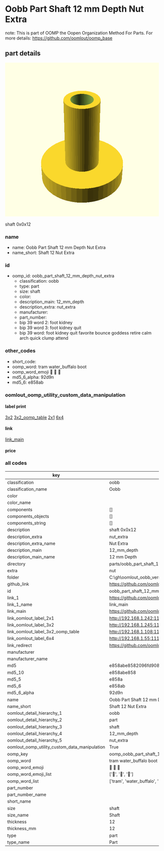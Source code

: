 # Oobb Part Shaft 12 mm Depth Nut Extra  

note: This is part of OOMP the Oopen Organization Method For Parts. For more details: https://github.com/oomlout/oomp_base

##  part details
  

[![](3dpr.png)](3dpr.png)

shaft 0x0x12



### name
* name: Oobb Part Shaft 12 mm Depth Nut Extra
* name_short: Shaft 12 Nut Extra
### id
* oomp_id: oobb_part_shaft_12_mm_depth_nut_extra
  * classification: oobb
  * type: part
  * size: shaft
  * color: 
  * description_main: 12_mm_depth
  * description_extra: nut_extra
  * manufacturer: 
  * part_number: 
  * bip 39 word 2: foot kidney
  * bip 39 word 3: foot kidney quit
  * bip 39 word: foot kidney quit favorite bounce goddess retire calm arch quick clump attend

### other_codes
* short_code: 
* oomp_word: tram water_buffalo boot
* oomp_word_emoji :tram: :water_buffalo: :boot:
* md5_6_alpha: 92d9n
* md5_6: e858ab






### oomlout_oomp_utility_custom_data_manipulation
#### label print
[3x2](http://192.168.1.245:1112/?label=oomp%2092d9n)
[3x2_oomp_table](http://192.168.1.108:1112/?label=oomp%2092d9n)
[2x1](http://192.168.1.242:1112/?label=oomp%2092d9n)
[6x4](http://192.168.1.55:1112/?label=oomp%2092d9n)    

#### link

[link_main](https://github.com/oomlout/oomlout_oobb_version_4_generated_parts/tree/main/navigation_oomp/oobb/part/shaft/12_mm_depth/nut_extra/part)                              

#### price







### all codes 
| key | value |  
| --- | --- |  
| classification | oobb |  
| classification_name | Oobb |  
| color |  |  
| color_name |  |  
| components | [] |  
| components_objects | [] |  
| components_string | [] |  
| description | shaft 0x0x12 |  
| description_extra | nut_extra |  
| description_extra_name | Nut Extra |  
| description_main | 12_mm_depth |  
| description_main_name | 12 mm Depth |  
| directory | parts/oobb_part_shaft_12_mm_depth_nut_extra |  
| extra | nut |  
| folder | C:\gh\oomlout_oobb_version_4_generated_parts\parts\oobb_part_shaft_12_mm_depth_nut_extra |  
| github_link | https://github.com/oomlout/oomlout_oomp_part_src/tree/main/parts/oobb_part_shaft_12_mm_depth_nut_extra |  
| id | oobb_part_shaft_12_mm_depth_nut_extra |  
| link_1 | https://github.com/oomlout/oomlout_oobb_version_4_generated_parts/tree/main/navigation_oomp/oobb/part/shaft/12_mm_depth/nut_extra/part |  
| link_1_name | link_main |  
| link_main | https://github.com/oomlout/oomlout_oobb_version_4_generated_parts/tree/main/navigation_oomp/oobb/part/shaft/12_mm_depth/nut_extra/part |  
| link_oomlout_label_2x1 | http://192.168.1.242:1112/?label=oomp%2092d9n |  
| link_oomlout_label_3x2 | http://192.168.1.245:1112/?label=oomp%2092d9n |  
| link_oomlout_label_3x2_oomp_table | http://192.168.1.108:1112/?label=oomp%2092d9n |  
| link_oomlout_label_6x4 | http://192.168.1.55:1112/?label=oomp%2092d9n |  
| link_redirect | https://github.com/oomlout/oomlout_oobb_version_4_generated_parts/tree/main/parts/oobb_shaft_12_ex_nut |  
| manufacturer |  |  
| manufacturer_name |  |  
| md5 | e858abe8582096fd908d35415f9e9ad7 |  
| md5_10 | e858abe858 |  
| md5_5 | e858a |  
| md5_6 | e858ab |  
| md5_6_alpha | 92d9n |  
| name | Oobb Part Shaft 12 mm Depth Nut Extra |  
| name_short | Shaft 12 Nut Extra |  
| oomlout_detail_hierarchy_1 | oobb |  
| oomlout_detail_hierarchy_2 | part |  
| oomlout_detail_hierarchy_3 | shaft |  
| oomlout_detail_hierarchy_4 | 12_mm_depth |  
| oomlout_detail_hierarchy_5 | nut_extra |  
| oomlout_oomp_utility_custom_data_manipulation | True |  
| oomp_key | oomp_oobb_part_shaft_12_mm_depth_nut_extra |  
| oomp_word | tram water_buffalo boot |  
| oomp_word_emoji | :tram: :water_buffalo: :boot: |  
| oomp_word_emoji_list | [':tram:', ':water_buffalo:', ':boot:'] |  
| oomp_word_list | ['tram', 'water_buffalo', 'boot'] |  
| part_number |  |  
| part_number_name |  |  
| short_name |  |  
| size | shaft |  
| size_name | Shaft |  
| thickness | 12 |  
| thickness_mm | 12 |  
| type | part |  
| type_name | Part |  
